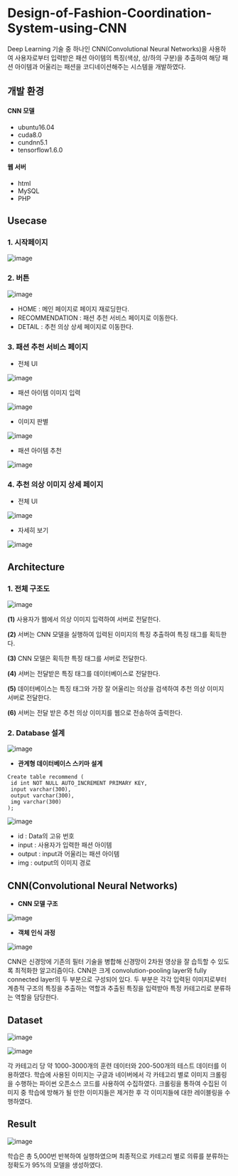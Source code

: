 # Design-of-Fashion-Coordination-System-using-CNN

Deep Learning 기술 중 하나인 CNN(Convolutional Neural Networks)을 사용하여 사용자로부터 입력받은 패션 아이템의 특징(색상, 상/하의 구분)을 추출하여 해당 패션 아이템과 어울리는 패션을 코디네이션해주는 시스템을 개발하였다.


## 개발 환경

#### CNN 모델 
- ubuntu16.04
- cuda8.0
- cundnn5.1
- tensorflow1.6.0


#### 웹 서버
- html
- MySQL
- PHP

## Usecase

### 1. 시작페이지

![image](https://user-images.githubusercontent.com/53864655/72302062-2d451b80-36ac-11ea-83a9-e99eba389b65.png)

### 2. 버튼

![image](https://user-images.githubusercontent.com/53864655/72302071-33d39300-36ac-11ea-8c06-e966ece74ab2.png)

* HOME : 메인 페이지로 페이지 재로딩한다.
* RECOMMENDATION : 패션 추천 서비스 페이지로 이동한다.
* DETAIL : 추천 의상 상세 페이지로 이동한다.

### 3. 패션 추천 서비스 페이지

* 전체 UI

![image](https://user-images.githubusercontent.com/53864655/72302073-359d5680-36ac-11ea-8fdd-cb3636e15976.png)

* 패션 아이템 이미지 입력

![image](https://user-images.githubusercontent.com/53864655/72302083-4057eb80-36ac-11ea-905a-d7fc2b105921.png)

* 이미지 판별

![image](https://user-images.githubusercontent.com/53864655/72302087-44840900-36ac-11ea-9e54-808c915c5a2f.png)

* 패션 아이템 추천

![image](https://user-images.githubusercontent.com/53864655/72302090-464dcc80-36ac-11ea-9622-fe3dac0b77d2.png)

### 4. 추천 의상 이미지 상세 페이지

* 전체 UI

![image](https://user-images.githubusercontent.com/53864655/72302095-48b02680-36ac-11ea-94b0-69defb8eec22.png)

* 자세히 보기

![image](https://user-images.githubusercontent.com/53864655/72302097-4b128080-36ac-11ea-8113-6214531e8dbc.png)


## Architecture

### 1. 전체 구조도

![image](https://user-images.githubusercontent.com/53864655/72071935-3e9aca80-3330-11ea-9d66-095121c5a036.png)

**(1)** 사용자가 웹에서 의상 이미지 입력하여 서버로 전달한다.

**(2)** 서버는 CNN 모델을 실행하여 입력된 이미지의 특징 추출하여 특징 태그를 획득한다.

**(3)** CNN 모델은 획득한 특징 태그를 서버로 전달한다.

**(4)** 서버는 전달받은 특징 태그를 데이터베이스로 전달한다.

**(5)** 데이터베이스는 특징 태그와 가장 잘 어울리는 의상을 검색하여 추천 의상 이미지 서버로 전달한다.

**(6)** 서버는 전달 받은 추천 의상 이미지를 웹으로 전송하여 출력한다.


### 2. Database 설계

![image](https://user-images.githubusercontent.com/53864655/72071438-22e2f480-332f-11ea-8f46-410cf2df6318.png)

* **관계형 데이터베이스 스키마 설계**
``` 
Create table recommend (
 id int NOT NULL AUTO_INCREMENT PRIMARY KEY,
 input varchar(300),
 output varchar(300),
 img varchar(300)
); 
```

![image](https://user-images.githubusercontent.com/53864655/72071461-342c0100-332f-11ea-9e28-cf9909602e18.png)

* id : Data의 고유 번호
* input : 사용자가 입력한 패션 아이템
* output : input과 어울리는 패션 아이템
* img : output의 이미지 경로


## CNN(Convolutional Neural Networks)

* **CNN 모델 구조**

![image](https://user-images.githubusercontent.com/53864655/72241451-40afa280-362a-11ea-939c-5a27b7eb0bb5.png)

* **객체 인식 과정**

![image](https://user-images.githubusercontent.com/53864655/72241455-4311fc80-362a-11ea-8177-9d057714f9c7.png)

CNN은 신경망에 기존의 필터 기술을 병합해 신경망이 2차원 영상을 잘 습득할 수 있도록 최적화한 알고리즘이다. CNN은 크게 convolution-pooling layer와 fully connected layer의 두 부분으로 구성되어 있다. 두 부분은 각각 입력된 이미지로부터 계층적 구조의 특징을 추출하는 역할과 추출된 특징을 입력받아 특정 카테고리로 분류하는 역할을 담당한다.


## Dataset

![image](https://user-images.githubusercontent.com/53864655/72070816-bfa49280-332d-11ea-8abe-00e43af60a69.png)

![image](https://user-images.githubusercontent.com/53864655/72071505-486ffe00-332f-11ea-8a0b-68ffe04590ac.png) 

각 카테고리 당 약 1000-3000개의 훈련 데이터와 200-500개의 테스트 데이터를 이용하였다. 학습에 사용된 이미지는 구글과 네이버에서 각 카테고리 별로 이미지 크롤링을 수행하는 파이썬 오픈소스 코드를 사용하여 수집하였다. 크롤링을 통하여 수집된 이미지 중 학습에 방해가 될 만한 이미지들은 제거한 후 각 이미지들에 대한 레이블링을 수행하였다. 

## Result

![image](https://user-images.githubusercontent.com/53864655/72070871-e1057e80-332d-11ea-9abe-f1e83cbe6b4b.png)

학습은 총 5,000번 반복하여 실행하였으며 최종적으로 카테고리 별로 의류를 분류하는 정확도가 95%의 모델을 생성하였다.

